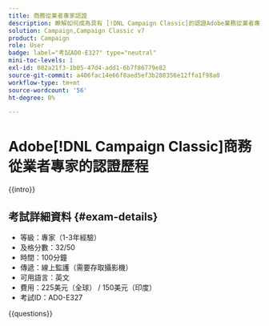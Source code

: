 ```yaml
---
title: 商務從業者專家認證
description: 瞭解如何成為具有 [!DNL Campaign Classic]的認證Adobe業務從業者專家。
solution: Campaign,Campaign Classic v7
product: Campaign
role: User
badge: label="考試AD0-E327" type="neutral"
mini-toc-levels: 1
exl-id: 082a21f3-1b05-47d4-add1-6b7f86779e82
source-git-commit: a406fac14e66f8aed5ef3b288356e12ffa1f98a0
workflow-type: tm+mt
source-wordcount: '56'
ht-degree: 0%

---
```


# Adobe[!DNL Campaign Classic]商務從業者專家的認證歷程

{{intro}}

## 考試詳細資料 {#exam-details}

* 等級：專家（1-3年經驗）
* 及格分數：32/50
* 時間：100分鐘
* 傳遞：線上監護（需要存取攝影機）
* 可用語言：英文
* 費用：225美元（全球） / 150美元（印度）
* 考試ID：AD0-E327

{{questions}}
